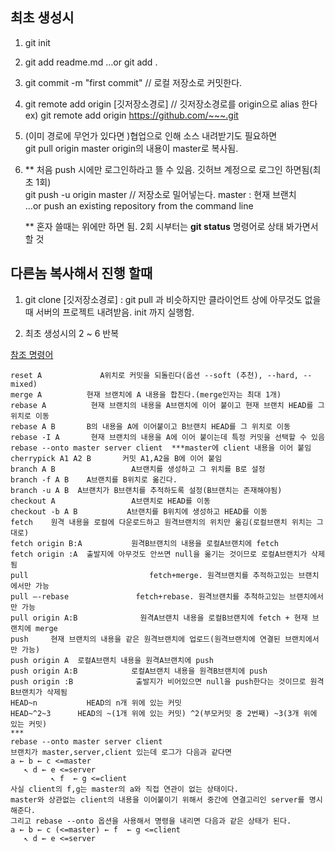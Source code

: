 ## 최초 생성시

1. git init

2. git add readme.md   …or  git add .

3. git commit -m "first commit"  // 로컬 저장소로 커밋한다.

4. git remote add origin  [깃저장소경로]   //  깃저장소경로를 origin으로 alias 한다 <br/>
    ex) git remote add origin https://github.com/~~~.git

5. (이미 경로에 무언가 있다면 )협업으로 인해 소스 내려받기도 필요하면 <br/>
    git pull origin master  origin의 내용이 master로 복사됨. 

6. ** 처음 push 시에만 로그인하라고 뜰 수 있음.  깃허브 계정으로 로그인 하면됨(최초 1회)  <br/>
git push -u origin master             // 저장소로 밀어넣는다.  master : 현재 브랜치  <br/>
…or push an existing repository from the command line   

    ** 혼자 쓸때는 위에만 하면 됨.
2회 시부터는 **git status** 명령어로 상태 봐가면서 할 것

## 다른놈 복사해서 진행 할때
1. git clone [깃저장소경로]  :  git pull 과 비슷하지만 클라이언트 상에 아무것도 없을 때 서버의 프로젝트 내려받음.  init 까지 실행함.

2. 최초 생성시의 2 ~ 6 반복


[참조 명령어](https://blog.naver.com/rnwkrud94/221242876100)
```
reset A             A위치로 커밋을 되돌린다(옵션 --soft (추천), --hard, --mixed)
merge A          현재 브랜치에 A 내용을 합친다.(merge인자는 최대 1개)
rebase A          현재 브랜치의 내용을 A브랜치에 이어 붙이고 현재 브랜치 HEAD를 그 위치로 이동
rebase A B       B의 내용을 A에 이어붙이고 B브랜치 HEAD를 그 위치로 이동
rebase -I A       현재 브랜치의 내용을 A에 이어 붙이는데 특정 커밋을 선택할 수 있음
rebase --onto master server client  ***master에 client 내용을 이어 붙임
cherrypick A1 A2 B       커밋 A1,A2을 B에 이어 붙임
branch A B                 A브랜치를 생성하고 그 위치를 B로 설정
branch -f A B    A브랜치를 B위치로 옮긴다.
branch -u A B  A브랜치가 B브랜치를 추적하도록 설정(B브랜치는 존재해야됨)
checkout A                 A브랜치로 HEAD를 이동
checkout -b A B           A브랜치를 B위치에 생성하고 HEAD를 이동
fetch    원격 내용을 로컬에 다운로드하고 원격브랜치의 위치만 옮김(로컬브랜치 위치는 그대로) 
fetch origin B:A           원격B브랜치의 내용을 로컬A브랜치에 fetch
fetch origin :A  출발지에 아무것도 안쓰면 null을 옮기는 것이므로 로컬A브랜치가 삭제됨
pull                           fetch+merge. 원격브랜치를 추적하고있는 브랜치에서만 가능
pull –-rebase               fetch+rebase. 원격브랜치를 추척하고있는 브랜치에서만 가능
pull origin A:B              원격A브랜치 내용을 로컬B브랜치에 fetch + 현재 브랜치에 merge
push     현재 브랜치의 내용을 같은 원격브랜치에 업로드(원격브랜치에 연결된 브랜치에서만 가능)
push origin A  로컬A브랜치 내용을 원격A브랜치에 push
push origin A:B            로컬A브랜치 내용을 원격B브랜치에 push
push origin :B              출발지가 비어있으면 null을 push한다는 것이므로 원격B브랜치가 삭제됨
HEAD~n           HEAD의 n개 위에 있는 커밋
HEAD~^2~3      HEAD의 ~(1개 위에 있는 커밋) ^2(부모커밋 중 2번째) ~3(3개 위에 있는 커밋)
***
rebase --onto master server client
브랜치가 master,server,client 있는데 로그가 다음과 같다면
a ← b ← c <=master
   ↖ d ← e <=server
         ↖ f  ← g <=client
사실 client의 f,g는 master의 a와 직접 연관이 없는 상태이다.
master와 상관없는 client의 내용을 이어붙이기 위해서 중간에 연결고리인 server를 명시해준다.
그리고 rebase --onto 옵션을 사용해서 명령을 내리면 다음과 같은 상태가 된다.
a ← b ← c (<=master) ← f  ← g <=client
   ↖ d ← e <=server
```